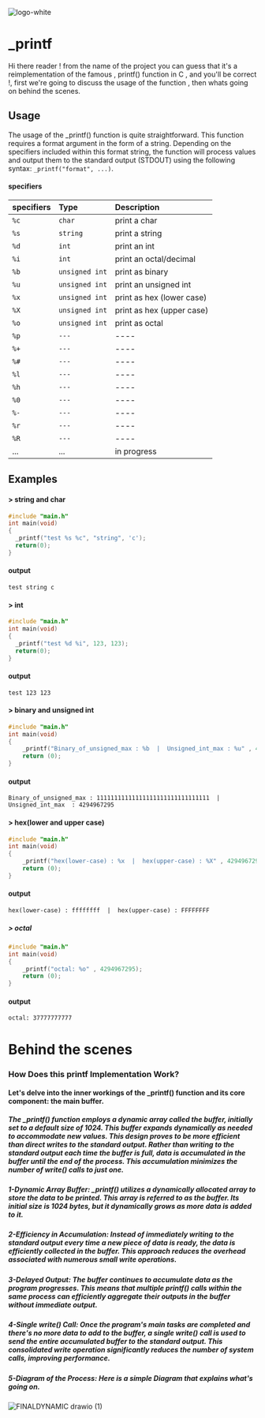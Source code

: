 ![logo-white](https://github.com/AMINEXD33/printf/assets/89471262/1fa3e4b7-fe4f-4334-88ea-c04b15c37b12)

# _printf
Hi there reader ! from the name of the project you can guess that it's a reimplementation of the famous , printf() 
 function in C , and you'll be correct !, first we're going to discuss the usage of the function , then whats going 
 on behind the scenes.
## Usage
The usage of the _printf() function is quite straightforward. This function requires a format argument in the form of a string. Depending on the specifiers included within this format string, the function will process values and output them to the standard output (STDOUT) using the following syntax: `_printf("format", ...)`.
#### specifiers

| specifiers | Type     | Description                |
| :-------- | :------- | :------------------------- |
| `%c` | `char` | print a char |
| `%s` | `string`| print a string|
| `%d` | `int` | print an int |
| `%i` | `int` | print an octal/decimal |
| `%b` | `unsigned int` | print as binary |
| `%u` | `unsigned int` | print an unsigned int |
| `%x` | `unsigned int` | print as hex (lower case) |
| `%X` | `unsigned int` | print as hex (upper case)  |
| `%o` | `unsigned int` | print as octal  |
| `%p` | `---` | ----  |
| `%+` | `---` | ----  |
| `%#` | `---` | ----  |
| `%l` | `---` | ----  |
| `%h` | `---` | ----  |
| `%0` | `---` | ----  |
| `%-` | `---` | ----  |
| `%r` | `---` | ----  |
| `%R` | `---` | ----  |
| ... | ... | in progress  |


## Examples
#### > string and char
```c
#include "main.h"
int main(void)
{
  _printf("test %s %c", "string", 'c');
  return(0);
}
```

#### output
`test string c`

#### > int
```c
#include "main.h"
int main(void)
{
  _printf("test %d %i", 123, 123);
  return(0);
}
```

#### output
`test 123 123`

#### > binary and unsigned int
```c
#include "main.h"
int main(void)
{
	_printf("Binary_of_unsigned_max : %b  |  Unsigned_int_max : %u" , 4294967295, 4294967295);
	return (0);
}
```

#### output
`Binary_of_unsigned_max : 11111111111111111111111111111111  |  Unsigned_int_max  : 4294967295`

#### > hex(lower and upper case)
```c
#include "main.h"
int main(void)
{
	_printf("hex(lower-case) : %x  |  hex(upper-case) : %X" , 4294967295, 4294967295);
	return (0);
}
```

#### output
`hex(lower-case) : ffffffff  |  hex(upper-case) : FFFFFFFF`

##### > octal
```c
#include "main.h"
int main(void)
{
	_printf("octal: %o" , 4294967295);
	return (0);
}
```

#### output
`octal: 37777777777`

# Behind the scenes
### How Does this printf Implementation Work?
#### Let's delve into the inner workings of the _printf() function and its core component: the main buffer.
##### The _printf() function employs a dynamic array called the buffer, initially set to a default size of 1024. This buffer expands dynamically as needed to accommodate new values. This design proves to be more efficient than direct writes to the standard output. Rather than writing to the standard output each time the buffer is full, data is accumulated in the buffer until the end of the process. This accumulation minimizes the number of write() calls to just one.

##### 1-Dynamic Array Buffer: _printf() utilizes a dynamically allocated array to store the data to be printed. This array is referred to as the buffer. Its initial size is 1024 bytes, but it dynamically grows as more data is added to it.

##### 2-Efficiency in Accumulation: Instead of immediately writing to the standard output every time a new piece of data is ready, the data is efficiently collected in the buffer. This approach reduces the overhead associated with numerous small write operations.

##### 3-Delayed Output: The buffer continues to accumulate data as the program progresses. This means that multiple printf() calls within the same process can efficiently aggregate their outputs in the buffer without immediate output.

##### 4-Single write() Call: Once the program's main tasks are completed and there's no more data to add to the buffer, a single write() call is used to send the entire accumulated buffer to the standard output. This consolidated write operation significantly reduces the number of system calls, improving performance.

##### 5-Diagram of the Process: Here is a simple Diagram that explains what's going on.

![FINALDYNAMIC drawio (1)](https://github.com/AMINEXD33/printf/assets/136008817/3f3fcc6c-5ec9-49d1-aae6-9f5a62d68d0a)
